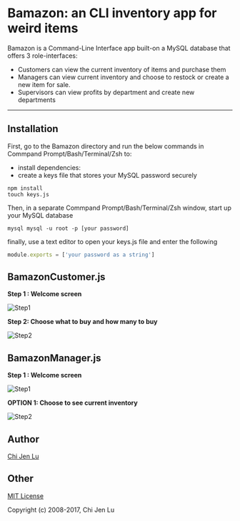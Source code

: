 # Bamazon: an CLI inventory app for weird items

Bamazon is a Command-Line Interface app built-on a MySQL database that offers 3 role-interfaces:
* Customers can view the current inventory of items and purchase them
* Managers can view current inventory and choose to restock or create a new item for sale.  
* Supervisors can view profits by department and create new departments

---

## Installation

First, go to the Bamazon directory and run the below commands in Commpand Prompt/Bash/Terminal/Zsh to:
* install dependencies:
* create a keys file that stores your MySQL password securely

```
npm install
touch keys.js
```

Then, in a separate Commpand Prompt/Bash/Terminal/Zsh window, start up your MySQL database

```
mysql mysql -u root -p [your password]
```

finally, use a text editor to open your keys.js file and enter the following

```javascript
module.exports = ['your password as a string']
```

## BamazonCustomer.js

**Step 1 : Welcome screen**

![Step1](../../blob/master/images/customer-1.jpg)

**Step 2: Choose what to buy and how many to buy**

![Step2](../../blob/master/images/customer-2.jpg)

## BamazonManager.js

**Step 1 : Welcome screen**

![Step1](../../blob/master/images/manager-1.jpg)

**OPTION 1: Choose to see current inventory**

![Step2](../../blob/master/images/manager-2.jpg)

## Author

[Chi Jen Lu](https://github.com/chulinguy) 

## Other

[MIT License](http://www.opensource.org/licenses/mit-license.php)

Copyright (c) 2008-2017, Chi Jen Lu